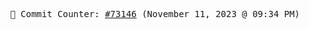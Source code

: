 <p align="center">
    <samp>
        📮 Commit Counter: <a href="https://github.com/Javascript-void0/Javascript-void0/commits/main">#73146</a> (November 11, 2023 @ 09:34 PM)
    </samp>
</p>